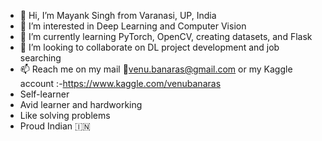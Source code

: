 - 👋 Hi, I’m Mayank Singh from Varanasi, UP, India
- 👀 I’m interested in Deep Learning and Computer Vision
- 🌱 I’m currently learning PyTorch, OpenCV, creating datasets, and Flask
- 💞️ I’m looking to collaborate on DL project development and job searching
- 📫 Reach me on my mail 📧venu.banaras@gmail.com or my Kaggle account :-https://www.kaggle.com/venubanaras
- Self-learner
- Avid learner and hardworking 
- Like solving problems
- Proud Indian 🇮🇳
<!---
venu-banaras/venu-banaras is a ✨ special ✨ repository because its `README.md` (this file) appears on your GitHub profile.
You can click the Preview link to take a look at your changes.
--->
